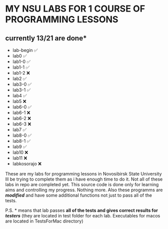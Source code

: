 # **MY NSU LABS FOR 1 COURSE OF PROGRAMMING LESSONS**
## currently 13/21 are done*

- lab-begin ✅
- lab0 ✅
- lab1-0 ✅
- lab1-1 ✅
- lab1-2 ❌
- lab2 ✅
- lab3-0 ✅
- lab3-1 ✅
- lab4 ✅
- lab5 ❌
- lab6-0 ✅
- lab6-1 ❌
- lab6-2 ❌
- lab6-3 ❌
- lab7 ✅
- lab8-0 ✅
- lab8-1 ✅
- lab9 ✅
- lab10 ❌
- lab11 ❌
- labkosorajo ❌

These are my labs for programming lessons in Novosibirsk State University
Ill be trying to complete them as i have enough time to do it.
Not all of these labs in repo are completed yet.
This source code is done only for learning aims and controlling my progress. Nothing more.
Also these programms are **_modified_** and have some additional functions not just to pass all of the tests.

P.S. * means that lab passes **all of the tests and gives correct results for _testers_** (they are located in test folder for each lab. Executables for macos are located in TestsForMac directory)
